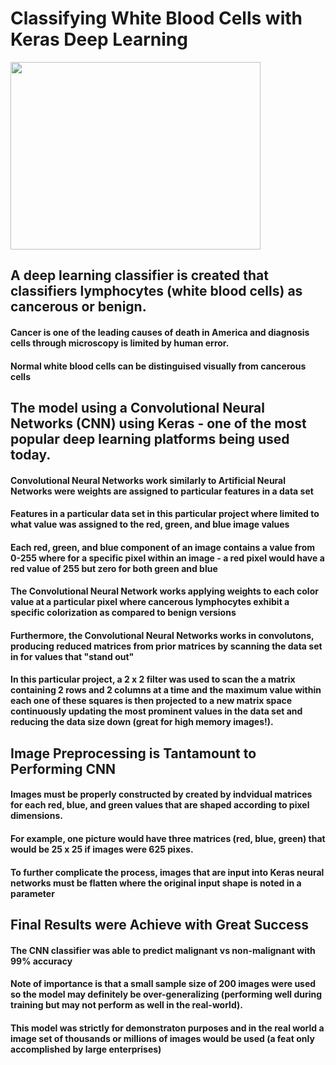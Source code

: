# Classifying White Blood Cells with Keras Deep Learning

<img src="https://media.sciencephoto.com/image/c0215391/800wm/C0215391-Monocyte_white_blood_cell,_SEM.jpg" width=400 height=300>

## A deep learning classifier is created that classifiers lymphocytes (white blood cells) as cancerous or benign. 
#### Cancer is one of the leading causes of death in America and diagnosis cells through microscopy is limited by human error.
#### Normal white blood cells can be distinguised visually from cancerous cells


## The model using a Convolutional Neural Networks (CNN) using Keras - one of the most popular deep learning platforms being used today.
#### Convolutional Neural Networks work similarly to Artificial Neural Networks were weights are assigned to particular features in a data set
#### Features in a particular data set in this particular project where limited to what value was assigned to the red, green, and blue image values
#### Each red, green, and blue component of an image contains a value from 0-255 where for a specific pixel within an image - a red pixel would have a red value of 255 but zero for both green and blue
#### The Convolutional Neural Network works applying weights to each color value at a particular pixel where cancerous lymphocytes exhibit a specific colorization as compared to benign versions
#### Furthermore, the Convolutional Neural Networks works in convolutons, producing reduced matrices from prior matrices by scanning the data set in for values that "stand out"
#### In this particular project, a 2 x 2 filter was used to scan the a matrix containing 2 rows and 2 columns at a time and the maximum value within each one of these squares is then projected to a new matrix space continuously updating the most prominent values in the data set and reducing the data size down (great for high memory images!).
## Image Preprocessing is Tantamount to Performing CNN
#### Images must be properly constructed by created by indvidual matrices for each red, blue, and green values that are shaped according to pixel dimensions.
#### For example, one picture would have three matrices (red, blue, green) that would be 25 x 25 if images were 625 pixes.
#### To further complicate the process, images that are input into Keras neural networks must be flatten where the original input shape is noted in a parameter
## Final Results were Achieve with Great Success
#### The CNN classifier was able to predict malignant vs non-malignant with 99% accuracy
#### Note of importance is that a small sample size of 200 images were used so the model may definitely be over-generalizing (performing well during training but may not perform as well in the real-world).
#### This model was strictly for demonstraton purposes and in the real world a image set of thousands or millions of images would be used (a feat only accomplished by large enterprises)




